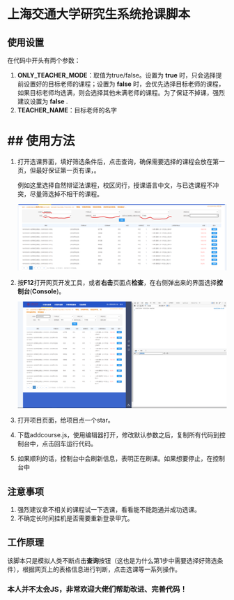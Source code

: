 

# 上海交通大学研究生系统抢课脚本

## 使用设置

在代码中开头有两个参数：

1. **ONLY_TEACHER_MODE**：取值为true/false。设置为 **true** 时，只会选择提前设置好的目标老师的课程；设置为 **false** 时，会优先选择目标老师的课程，如果目标老师均选满，则会选择其他未满老师的课程。为了保证不掉课，强烈建议设置为 **false** .
2. **TEACHER_NAME**：目标老师的名字

# ## 使用方法

1. 打开选课界面，填好筛选条件后，点击查询，确保需要选择的课程会放在第一页，但最好保证第一页有课，。

   例如这里选择自然辩证法课程，校区闵行，授课语言中文，与已选课程不冲突，尽量筛选掉不相干的课程。

   ![筛选条件界面](./image/1.png)

2. 按**F12**打开网页开发工具，或者**右击**页面点**检查**，在右侧弹出来的界面选择**控制台**(**Console**)。

   ![控制台界面](./image/2.png)

3. 打开项目页面，给项目点一个star。

4. 下载addcourse.js，使用编辑器打开，修改默认参数之后，复制所有代码到控制台中，点击回车运行代码。

5. 如果顺利的话，控制台中会刷新信息，表明正在刷课。如果想要停止，在控制台中

## 注意事项

1. 强烈建议拿不相关的课程试一下选课，看看能不能跑通并成功选课。
2. 不确定长时间挂机是否需要重新登录甲亢。

## 工作原理

该脚本只是模拟人类不断点击**查询**按钮（这也是为什么第1步中需要选择好筛选条件），根据网页上的表格信息进行判断，点击选课等一系列操作。

### 本人并不太会JS，非常欢迎大佬们帮助改进、完善代码！



